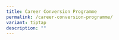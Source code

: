 ```yaml
---
title: Career Conversion Programme
permalink: /career-conversion-programme/
variant: tiptap
description: ""
---
```


